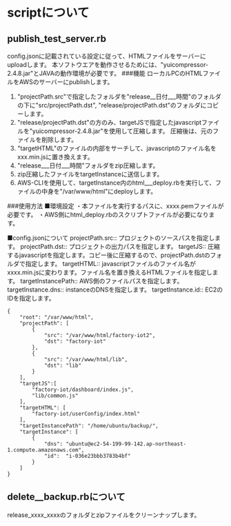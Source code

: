 # scriptについて
## publish_test_server.rb
config.jsonに記載されている設定に従って、HTMLファイルをサーバーにuploadします。
本ソフトウエアを動作させるためには、"yuicompressor-2.4.8.jar"とJAVAの動作環境が必要です。
###機能
ローカルPCのHTMLファイルをAWSのサーバーにpublishします。
1) "projectPath.src"で指定したフォルダを"release__日付___時間"のフォルダの下に"src/projectPath.dst", "release/projectPath.dst"のフォルダにコピーします。
2) "release/projectPath.dst"の方のみ、targetJSで指定したjavascriptファイルを"yuicompressor-2.4.8.jar"を使用して圧縮します。
圧縮後は、元のファイルを削除します。
3) "targetHTML"のファイルの内部をサーチして、javascriptのファイル名をxxx.min.jsに置き換えます。
4) "release___日付___時間"フォルダをzip圧縮します。
5) zip圧縮したファイルをtargetInstanceに送信します。
6) AWS-CLIを使用して、targetInstance内のhtml___deploy.rbを実行して、ファイルの中身を"/var/www/html"にdeployします。

###使用方法
■環境設定
・本ファイルを実行するパスに、xxxx.pemファイルが必要です。
・AWS側にhtml_deploy.rbのスクリプトファイルが必要になります。

■config.jsonについて
projectPath.src:: プロジェクトのソースパスを指定します。
projectPath.dst:: プロジェクトの出力パスを指定します。
targetJS::  圧縮するjavascriptを指定します。コピー後に圧縮するので、projectPath.dstのフォルダで指定します。
targetHTML:: javascriptファイルのファイル名がxxxx.min.jsに変わります。ファイル名を置き換えるHTMLファイルを指定します。
targetInstancePath:: AWS側のファイルパスを指定します。
targetInstance.dns:: instanceのDNSを指定します。
targetInstance.id::  EC2のIDを指定します。

```
{
	"root": "/var/www/html",
	"projectPath": [
		{
			"src": "/var/www/html/factory-iot2",
			"dst": "factory-iot"
		},
		{
			"src": "/var/www/html/lib",
			"dst": "lib"
		}
	],
	"targetJS":[
		"factory-iot/dashboard/index.js",
		"lib/common.js"
	],
	"targetHTML": [
		"factory-iot/userConfig/index.html"
	],
	"targetInstancePath": "/home/ubuntu/backup/",
	"targetInstance": [
		{
			"dns": "ubuntu@ec2-54-199-99-142.ap-northeast-1.compute.amazonaws.com",
			"id":  "i-036e23bbb3783b4bf"
		}
	]
}
```

## delete__backup.rbについて
release_xxxx_xxxxのフォルダとzipファイルをクリーンナップします。

